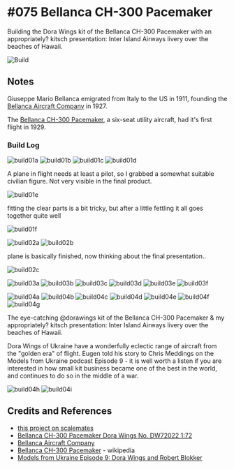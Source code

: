 # #075 Bellanca CH-300 Pacemaker

Building the Dora Wings kit of the Bellanca CH-300 Pacemaker with an appropriately? kitsch presentation: Inter Island Airways livery over the beaches of Hawaii.

![Build](./assets/Pacemaker_build.jpg?raw=true)

## Notes

Giuseppe Mario Bellanca emigrated from Italy to the US in 1911, founding the
[Bellanca Aircraft Company](https://en.wikipedia.org/wiki/AviaBellanca_Aircraft)
in 1927.

The [Bellanca CH-300 Pacemaker](https://en.wikipedia.org/wiki/Bellanca_CH-300_Pacemaker),
a six-seat utility aircraft, had it's first flight in 1929.

### Build Log

![build01a](./assets/build01a.jpg?raw=true)
![build01b](./assets/build01b.jpg?raw=true)
![build01c](./assets/build01c.jpg?raw=true)
![build01d](./assets/build01d.jpg?raw=true)

A plane in flight needs at least a pilot, so I grabbed a somewhat suitable civilian figure. Not very visible in the final product.

![build01e](./assets/build01e.jpg?raw=true)

fitting the clear parts is a bit tricky, but after a little fettling it all goes together quite well

![build01f](./assets/build01f.jpg?raw=true)

![build02a](./assets/build02a.jpg?raw=true)
![build02b](./assets/build02b.jpg?raw=true)

plane is basically finished, now thinking about the final presentation..

![build02c](./assets/build02c.jpg?raw=true)

![build03a](./assets/build03a.jpg?raw=true)
![build03b](./assets/build03b.jpg?raw=true)
![build03c](./assets/build03c.jpg?raw=true)
![build03d](./assets/build03d.jpg?raw=true)
![build03e](./assets/build03e.jpg?raw=true)
![build03f](./assets/build03f.jpg?raw=true)

![build04a](./assets/build04a.jpg?raw=true)
![build04b](./assets/build04b.jpg?raw=true)
![build04c](./assets/build04c.jpg?raw=true)
![build04d](./assets/build04d.jpg?raw=true)
![build04e](./assets/build04e.jpg?raw=true)
![build04f](./assets/build04f.jpg?raw=true)
![build04g](./assets/build04g.jpg?raw=true)

The eye-catching @dorawings kit of the Bellanca CH-300 Pacemaker & my appropriately? kitsch presentation: Inter Island Airways livery over the beaches of Hawaii.

Dora Wings of Ukraine have a wonderfully eclectic range of aircraft from the "golden era" of flight.
Eugen told his story to Chris Meddings on the Models from Ukraine podcast Episode 9 - it is well worth a listen if you are interested in how small kit business became one of the best in the world, and continues to do so in the middle of a war.

![build04h](./assets/build04h.jpg?raw=true)
![build04i](./assets/build04i.jpg?raw=true)

## Credits and References

* [this project on scalemates](https://www.scalemates.com/profiles/mate.php?id=74137&p=projects&project=135292)
* [Bellanca CH-300 Pacemaker Dora Wings No. DW72022 1:72](https://www.scalemates.com/kits/dora-wings-dw72022-bellanca-ch-300-pacemaker--1211956)
* [Bellanca Aircraft Company](https://en.wikipedia.org/wiki/AviaBellanca_Aircraft)
* [Bellanca CH-300 Pacemaker](https://en.wikipedia.org/wiki/Bellanca_CH-300_Pacemaker) - wikipedia
* [Models from Ukraine Episode 9: Dora Wings and Robert Blokker](https://modelsfromukraine.buzzsprout.com/2035660/12319440-episode-9-dora-wings-and-robert-blokker)
